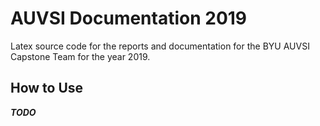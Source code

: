 # AUVSI Documentation 2019

Latex source code for the reports and documentation for the BYU AUVSI Capstone Team for the year 2019.

## How to Use

_**TODO**_
